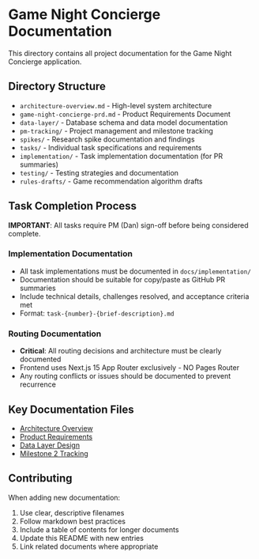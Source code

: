 # Game Night Concierge Documentation

This directory contains all project documentation for the Game Night Concierge application.

## Directory Structure

- `architecture-overview.md` - High-level system architecture
- `game-night-concierge-prd.md` - Product Requirements Document
- `data-layer/` - Database schema and data model documentation
- `pm-tracking/` - Project management and milestone tracking
- `spikes/` - Research spike documentation and findings
- `tasks/` - Individual task specifications and requirements
- `implementation/` - Task implementation documentation (for PR summaries)
- `testing/` - Testing strategies and documentation
- `rules-drafts/` - Game recommendation algorithm drafts

## Task Completion Process

**IMPORTANT**: All tasks require PM (Dan) sign-off before being considered complete.

### Implementation Documentation
- All task implementations must be documented in `docs/implementation/`
- Documentation should be suitable for copy/paste as GitHub PR summaries
- Include technical details, challenges resolved, and acceptance criteria met
- Format: `task-{number}-{brief-description}.md`

### Routing Documentation
- **Critical**: All routing decisions and architecture must be clearly documented
- Frontend uses Next.js 15 App Router exclusively - NO Pages Router
- Any routing conflicts or issues should be documented to prevent recurrence

## Key Documentation Files

- [Architecture Overview](architecture-overview.md)
- [Product Requirements](game-night-concierge-prd.md)
- [Data Layer Design](data-layer.md)
- [Milestone 2 Tracking](pm-tracking/milestone-2.md)

## Contributing

When adding new documentation:
1. Use clear, descriptive filenames
2. Follow markdown best practices
3. Include a table of contents for longer documents
4. Update this README with new entries
5. Link related documents where appropriate 